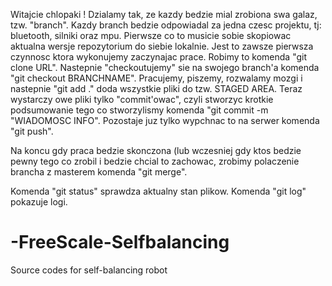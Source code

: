 Witajcie chlopaki !
Dzialamy tak, ze kazdy bedzie mial zrobiona swa galaz, tzw. "branch".
Kazdy branch bedzie odpowiadal za jedna czesc projektu, tj: bluetooth, silniki
oraz mpu.
Pierwsze co to musicie sobie skopiowac aktualna wersje repozytorium do siebie lokalnie.
Jest to zawsze pierwsza czynnosc ktora wykonujemy zaczynajac prace.
Robimy to komenda "git clone URL".
Nastepnie "checkoutujemy" sie na swojego branch'a komenda "git checkout BRANCHNAME".
Pracujemy, piszemy, rozwalamy mozgi i nastepnie "git add ." doda wszystkie pliki
do tzw. STAGED AREA. Teraz wystarczy owe pliki tylko "commit'owac", czyli stworzyc
krotkie podsumowanie tego co stworzylismy komenda "git commit -m "WIADOMOSC INFO".
Pozostaje juz tylko wypchnac to na serwer komenda "git push".

Na koncu gdy praca bedzie skonczona (lub wczesniej gdy ktos bedzie pewny tego co zrobil i bedzie chcial to zachowac, zrobimy polaczenie brancha z masterem komenda "git merge".

Komenda "git status" sprawdza aktualny stan plikow.
Komenda "git log" pokazuje logi.

# -FreeScale-Selfbalancing
Source codes for self-balancing robot
